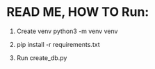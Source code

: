 # READ ME, HOW TO Run:

1. Create venv
python3 -m venv venv

2. pip install -r requirements.txt

3. Run create_db.py

